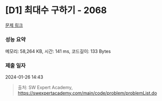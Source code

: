 # [D1] 최대수 구하기 - 2068 

[문제 링크](https://swexpertacademy.com/main/code/problem/problemDetail.do?contestProbId=AV5QQhbqA4QDFAUq) 

### 성능 요약

메모리: 58,264 KB, 시간: 141 ms, 코드길이: 133 Bytes

### 제출 일자

2024-01-26 14:43



> 출처: SW Expert Academy, https://swexpertacademy.com/main/code/problem/problemList.do